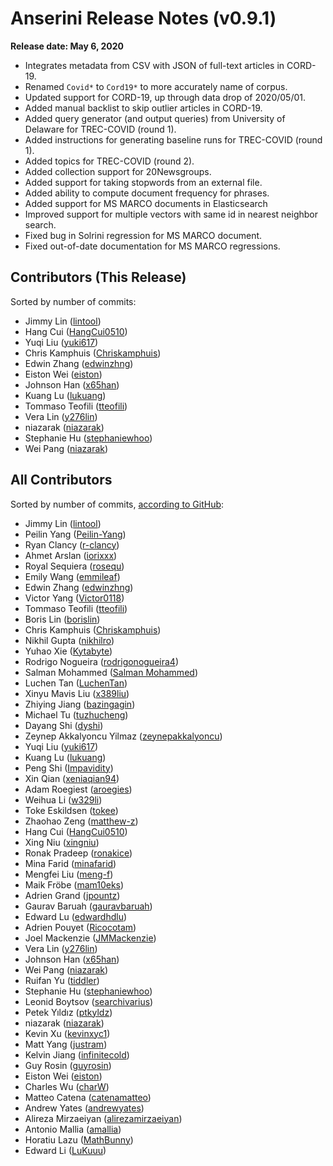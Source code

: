 # Anserini Release Notes (v0.9.1)

**Release date: May 6, 2020**

+ Integrates metadata from CSV with JSON of full-text articles in CORD-19.
+ Renamed `Covid*` to `Cord19*` to more accurately name of corpus.
+ Updated support for CORD-19, up through data drop of 2020/05/01.
+ Added manual backlist to skip outlier articles in CORD-19.
+ Added query generator (and output queries) from University of Delaware for TREC-COVID (round 1).
+ Added instructions for generating baseline runs for TREC-COVID (round 1).
+ Added topics for TREC-COVID (round 2).
+ Added collection support for 20Newsgroups.
+ Added support for taking stopwords from an external file.
+ Added ability to compute document frequency for phrases.
+ Added support for MS MARCO documents in Elasticsearch
+ Improved support for multiple vectors with same id in nearest neighbor search.
+ Fixed bug in Solrini regression for MS MARCO document.
+ Fixed out-of-date documentation for MS MARCO regressions.

## Contributors (This Release)

Sorted by number of commits:

+ Jimmy Lin ([lintool](https://github.com/lintool))
+ Hang Cui ([HangCui0510](https://github.com/HangCui0510))
+ Yuqi Liu ([yuki617](https://github.com/yuki617))
+ Chris Kamphuis ([Chriskamphuis](https://github.com/Chriskamphuis))
+ Edwin Zhang ([edwinzhng](https://github.com/edwinzhng))
+ Eiston Wei ([eiston](https://github.com/eiston))
+ Johnson Han ([x65han](https://github.com/x65han))
+ Kuang Lu ([lukuang](https://github.com/lukuang))
+ Tommaso Teofili ([tteofili](https://github.com/tteofili))
+ Vera Lin ([y276lin](https://github.com/y276lin))
+ niazarak ([niazarak](https://github.com/niazarak))
+ Stephanie Hu ([stephaniewhoo](https://github.com/stephaniewhoo))
+ Wei Pang ([niazarak](https://github.com/niazarak))

## All Contributors

Sorted by number of commits, [according to GitHub](https://github.com/castorini/Anserini/graphs/contributors):

+ Jimmy Lin ([lintool](https://github.com/lintool))
+ Peilin Yang ([Peilin-Yang](https://github.com/Peilin-Yang))
+ Ryan Clancy ([r-clancy](https://github.com/r-clancy))
+ Ahmet Arslan ([iorixxx](https://github.com/iorixxx))
+ Royal Sequiera ([rosequ](https://github.com/rosequ))
+ Emily Wang ([emmileaf](https://github.com/emmileaf))
+ Edwin Zhang ([edwinzhng](https://github.com/edwinzhng))
+ Victor Yang ([Victor0118](https://github.com/Victor0118))
+ Tommaso Teofili ([tteofili](https://github.com/tteofili))
+ Boris Lin ([borislin](https://github.com/borislin))
+ Chris Kamphuis ([Chriskamphuis](https://github.com/Chriskamphuis))
+ Nikhil Gupta ([nikhilro](https://github.com/nikhilro))
+ Yuhao Xie ([Kytabyte](https://github.com/Kytabyte))
+ Rodrigo Nogueira ([rodrigonogueira4](https://github.com/rodrigonogueira4))
+ Salman Mohammed ([Salman Mohammed](https://github.com/salman1993))
+ Luchen Tan ([LuchenTan](https://github.com/LuchenTan))
+ Xinyu Mavis Liu ([x389liu](https://github.com/x389liu))
+ Zhiying Jiang ([bazingagin](https://github.com/bazingagin))
+ Michael Tu ([tuzhucheng](https://github.com/tuzhucheng))
+ Dayang Shi ([dyshi](https://github.com/dyshi))
+ Zeynep Akkalyoncu Yilmaz ([zeynepakkalyoncu](https://github.com/zeynepakkalyoncu))
+ Yuqi Liu ([yuki617](https://github.com/yuki617))
+ Kuang Lu ([lukuang](https://github.com/lukuang))
+ Peng Shi ([Impavidity](https://github.com/Impavidity))
+ Xin Qian ([xeniaqian94](https://github.com/xeniaqian94))
+ Adam Roegiest ([aroegies](https://github.com/aroegies))
+ Weihua Li ([w329li](https://github.com/w329li))
+ Toke Eskildsen ([tokee](https://github.com/tokee))
+ Zhaohao Zeng ([matthew-z](https://github.com/matthew-z))
+ Hang Cui ([HangCui0510](https://github.com/HangCui0510))
+ Xing Niu ([xingniu](https://github.com/xingniu))
+ Ronak Pradeep ([ronakice](https://github.com/ronakice))
+ Mina Farid ([minafarid](https://github.com/minafarid))
+ Mengfei Liu ([meng-f](https://github.com/meng-f))
+ Maik Fröbe ([mam10eks](https://github.com/mam10eks))
+ Adrien Grand ([jpountz](https://github.com/jpountz))
+ Gaurav Baruah ([gauravbaruah](https://github.com/gauravbaruah))
+ Edward Lu ([edwardhdlu](https://github.com/edwardhdlu))
+ Adrien Pouyet ([Ricocotam](https://github.com/Ricocotam))
+ Joel Mackenzie ([JMMackenzie](https://github.com/JMMackenzie))
+ Vera Lin ([y276lin](https://github.com/y276lin))
+ Johnson Han ([x65han](https://github.com/x65han))
+ Wei Pang ([niazarak](https://github.com/niazarak))
+ Ruifan Yu ([tiddler](https://github.com/tiddler))
+ Stephanie Hu ([stephaniewhoo](https://github.com/stephaniewhoo))
+ Leonid Boytsov ([searchivarius](https://github.com/searchivarius))
+ Petek Yıldız ([ptkyldz](https://github.com/ptkyldz))
+ niazarak ([niazarak](https://github.com/niazarak))
+ Kevin Xu ([kevinxyc1](https://github.com/kevinxyc1))
+ Matt Yang ([justram](https://github.com/justram))
+ Kelvin Jiang ([infinitecold](https://github.com/infinitecold))
+ Guy Rosin ([guyrosin](https://github.com/guyrosin))
+ Eiston Wei ([eiston](https://github.com/eiston))
+ Charles Wu ([charW](https://github.com/charW))
+ Matteo Catena ([catenamatteo](https://github.com/catenamatteo))
+ Andrew Yates ([andrewyates](https://github.com/andrewyates))
+ Alireza Mirzaeiyan ([alirezamirzaeiyan](https://github.com/alirezamirzaeiyan))
+ Antonio Mallia ([amallia](https://github.com/amallia))
+ Horatiu Lazu ([MathBunny](https://github.com/MathBunny))
+ Edward Li ([LuKuuu](https://github.com/LuKuuu))
